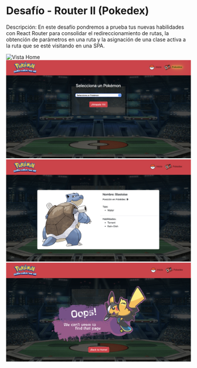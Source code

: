 # Desafío - Router II (Pokedex)

Descripción:
En este desafío pondremos a prueba tus nuevas habilidades con React Router para consolidar el redireccionamiento de rutas, la obtención de parámetros en una ruta y la asignación de una clase activa a la ruta que se esté visitando en una SPA.

![Vista Home](src/assets/readme/Home.png)
![Vista Pokedex](src/assets/readme/Pokedex.png)
![Vista Pokemon](src/assets/readme/pokemon.png)
![Vista Error 404](src/assets/readme/error.png)